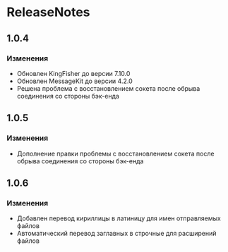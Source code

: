 #  ReleaseNotes

## 1.0.4

### Изменения

- Обновлен KingFisher до версии 7.10.0
- Обновлен MessageKit до версии 4.2.0
- Решена проблема с восстановлением сокета после обрыва соединения со стороны бэк-енда


## 1.0.5

### Изменения

- Дополнение правки проблемы с восстановлением сокета после обрыва соединения со стороны бэк-енда


## 1.0.6

### Изменения 

- Добавлен перевод кириллицы в латиницу для имен отправляемых файлов
- Автоматический перевод заглавных в строчные для расширений файлов
